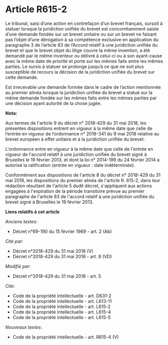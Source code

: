 # Article R615-2

Le tribunal, saisi d’une action en contrefaçon d’un brevet français, sursoit à statuer lorsque la juridiction unifiée du
brevet est concomitamment saisie d’une demande fondée sur un brevet unitaire ou sur un brevet ne faisant pas l’objet d’une
dérogation à sa compétence exclusive en application du paragraphe 3 de l’article 83 de l’Accord relatif à une juridiction
unifiée du brevet et que le brevet objet du litige couvre la même invention, a été demandé par le même inventeur ou délivré à
celui-ci ou à son ayant-cause avec la même date de priorité et porte sur les mêmes faits entre les mêmes parties. Le sursis à
statuer se prolonge jusqu’à ce que ne soit plus susceptible de recours la décision de la juridiction unifiée du brevet sur
cette demande.

Est irrecevable une demande formée dans le cadre de l’action mentionnée au premier alinéa lorsque la juridiction unifiée du
brevet a statué sur la même demande fondée sur les mêmes faits entre les mêmes parties par une décision ayant autorité de la
chose jugée.

**Nota:**

Aux termes de l'article 9 du décret n° 2018-429 du 31 mai 2018, les présentes dispositions entrent en vigueur à la même date
que celle de l’entrée en vigueur de l’ordonnance n° 2018-341 du 9 mai 2018 relative au brevet européen à effet unitaire et à
la juridiction unifiée du brevet.

L'ordonnance entre en vigueur à la même date que celle de l'entrée en vigueur de l'accord relatif à une juridiction unifiée
du brevet signé à Bruxelles le 19 février 2013, et dont la loi n° 2014-199 du 24 février 2014 a autorisé la ratification
(entrée en vigueur : date indéterminée).

Conformément aux dispositions de l'article 8 du décret n° 2018-429 du 31 mai 2018, les dispositions du premier alinéa de
l'article R. 615-2, dans leur rédaction résultant de l'article 5 dudit décret, s'appliquent aux actions engagées à
l'expiration de la période transitoire prévue au premier paragraphe de l'article 83 de l'accord relatif à une juridiction
unifiée du brevet signé à Bruxelles le 19 février 2013.

**Liens relatifs à cet article**

_Anciens textes_:

  - Décret n°69-190 du 15 février 1969 - art. 2 (Ab)

_Cité par_:

  - Décret n°2018-429 du 31 mai 2018 (V)
  - Décret n°2018-429 du 31 mai 2018 - art. 8 (VD)

_Modifié par_:

  - Décret n°2018-429 du 31 mai 2018 - art. 5

_Cite_:

  - Code de la propriété intellectuelle - art. D631-2
  - Code de la propriété intellectuelle - art. L613-11
  - Code de la propriété intellectuelle - art. L615-2
  - Code de la propriété intellectuelle - art. L615-4
  - Code de la propriété intellectuelle - art. L615-5

_Nouveaux textes_:

  - Code de la propriété intellectuelle - art. R615-4 (V)

